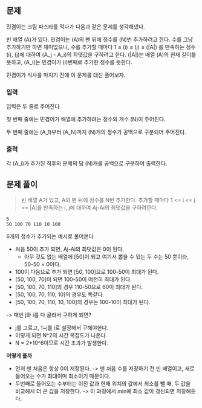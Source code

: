 ## 문제
민겸이는 크림 파스타를 먹다가 다음과 같은 문제를 생각해냈다.

빈 배열 
\(A\)가 있다. 민겸이는 
\(A\)의 맨 뒤에 정수를 
\(N\)번 추가하려고 한다. 수를 그냥 추가하기만 하면 재미없으니, 수를 추가할 때마다 1 ≤ 
\(i\) ≤ 
\(j\) ≤ 
\(|A|\) 를 만족하는 정수 
\(i\), 
\(j\)에 대하여 
\(A_j - A_i\)의 최댓값을 구하려고 한다. 
\(|A|\)는 배열 
\(A\)의 현재 길이를 뜻하고, 
\(A_i\)는 민겸이가 
\(i\)번째로 추가한 정수를 뜻한다.

민겸이가 식사를 마치기 전에 이 문제를 대신 풀어보자.

### 입력
입력은 두 줄로 주어진다.

첫 번째 줄에는 민겸이가 배열에 추가하려는 정수의 개수 
\(N\)이 주어진다.

두 번째 줄에는 
\(A_1\)부터 
\(A_N\)까지 
\(N\)개의 정수가 공백으로 구분되어 주어진다.

### 출력
각 
\(A_i\)가 추가된 직후의 문제의 답 
\(N\)개를 공백으로 구분하여 출력한다.

## 문제 풀이

> 빈 배열 A가 있고, A의 맨 뒤에 정수를 N번 추가한다. 추가할 때마다 1 <= i <= j <= |A|를 만족하는 i, j에 대하여 Aj-Ai의 최댓값을 구하려한다.

```
6
50 100 70 110 10 100
```

6개의 정수가 추가되는 예시로 풀어본다.

- 처음 50이 추가 되면, Aj-Ai의 최댓값은 0이 된다.
  - 아무 것도 없는 배열에 [50]이 되고 여기서 뽑을 수 있는 두 수는 50 뿐이라, 50-50 = 0이다.
- 100이 다음으로 추가 되면 [50, 100]으로 100-50이 최대가 된다.
- [50, 100, 70]이 되면 100-50이 여전히 최대가 된다.
- [50, 100, 70, 110]의 경우 110-50으로 60이 최대가 된다.
- [50, 100, 70, 110, 10]의 경우도 똑같다.
- [50, 100, 70, 110, 10, 100]의 경우는 100-10이 최대가 된다.

-> 매번 j와 i를 다 골라서 구하게 되면?
- j를 고르고, 1~j를 i로 설정해서 구해야한다.
- 이렇게 되면 N^2의 시간 복잡도가 나온다.
- N = 2*10^6이므로 시간 초과가 발생한다.

**어떻게 풀까**
- 먼저 맨 처음은 항상 0이 저장된다.
-> 맨 처음 수를 저장하기 전 빈 배열이고, 새로 들어오는 수가 최대이며 최소이기 때문이다.
- 두번째로 들어오는 수부터는 이전 값과 현재 위치의 값에서 최소를 뺄 때, 두 값을 비교해서 더 큰 값을 저장한다.
-> 이 과정에서 min에 최소 값이 갱신되면 저장해둔다.